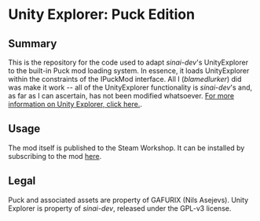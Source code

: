 # Unity Explorer: Puck Edition

## Summary

This is the repository for the code used to adapt *sinai-dev*'s UnityExplorer to the built-in Puck mod loading system. In essence, it loads UnityExplorer within the constraints of the IPuckMod interface. All I (*blamedlurker*) did was make it work -- all of the UnityExplorer functionality is *sinai-dev*'s and, as far as I can ascertain, has not been modified whatsoever. [For more information on Unity Explorer, click here.](https://github.com/sinai-dev/UnityExplorer).

## Usage

The mod itself is published to the Steam Workshop. It can be installed by subscribing to the mod [here](https://steamcommunity.com/sharedfiles/filedetails/?id=3498767495).

## Legal

Puck and associated assets are property of GAFURIX (Nils Asejevs). Unity Explorer is property of *sinai-dev*, released under the GPL-v3 license.